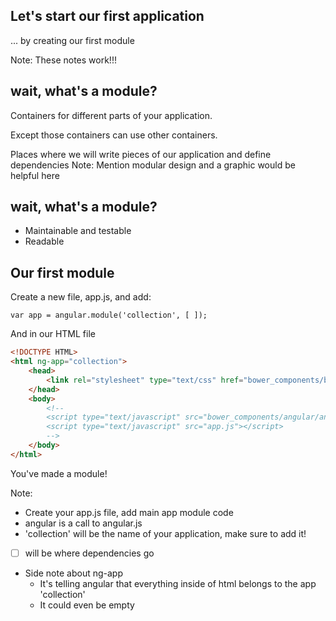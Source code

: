 ## Let's start our first application

... by creating our first module

Note: These notes work!!!


## wait, what's a module?

Containers for different parts of your application. <!-- .element: class="fragment" -->

Except those containers can use other containers.  <!-- .element: class="fragment" -->

Places where we will write pieces of our application and define dependencies <!-- .element: class="fragment" -->
Note: Mention modular design and a graphic would be helpful here


## wait, what's a module?

- Maintainable and testable <!-- .element: class="fragment" -->
- Readable <!-- .element: class="fragment" -->



## Our first module

Create a new file, app.js, and add:

```
var app = angular.module('collection', [ ]);
```

And in our HTML file

```html
<!DOCTYPE HTML>
<html ng-app="collection">
    <head>
        <link rel="stylesheet" type="text/css" href="bower_components/bootstrap/dist/css/bootstrap.min.css"></link>
    </head>
    <body>
        <!--
        <script type="text/javascript" src="bower_components/angular/angular.min.js"></script>
        <script type="text/javascript" src="app.js"></script>
        -->
    </body>
</html>
```

You've made a module!

Note:
- Create your app.js file, add main app module code
- angular is a call to angular.js
- 'collection' will be the name of your application, make sure to add it!
- [ ] will be where dependencies go
- Side note about ng-app
    - It's telling angular that everything inside of html belongs to the app 'collection'
    - It could even be empty

